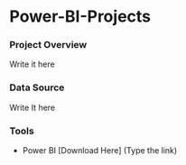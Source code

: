 # Power-BI-Projects

### Project Overview
Write it here

### Data Source
Write It here

### Tools
- Power BI [Download Here] (Type the link)



